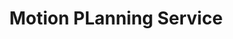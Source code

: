 ---
title: "Motion PLanning Service"
linkTitle: "Motion Planning"
description: "Explanation of the Motion Planning service, its configuration, its functionality, and its interfaces."
draft: true
weight: 55
type: "docs"
---